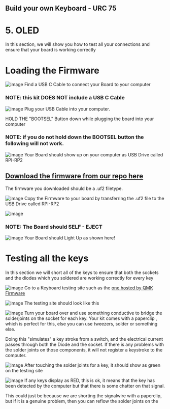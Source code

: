 ## Build your own Keyboard - URC 75

# 5. OLED

In this section, we will show you how to test all your connections and ensure that your board is working correctly

# Loading the Firmware 

![image](/Build_Instructions/5_Testing_Solder_Joints_img/Flash%20the%20Firmware%20to%20Test%20the%20LEDS/1.JPG)
  Find a USB C Cable to connect your Board to your computer <br/>

### NOTE: this kit DOES NOT include a USB C Cable 

![image](/Build_Instructions/5_Testing_Solder_Joints_img/Flash%20the%20Firmware%20to%20Test%20the%20LEDS/3.JPG)
  Plug your USB Cable into your computer. 
  
  HOLD THE "BOOTSEL" Button down while plugging the board into your computer <br/>

### NOTE: if you do not hold down the BOOTSEL button the following will not work.

![image](/Build_Instructions/5_Testing_Solder_Joints_img/Flash%20the%20Firmware%20to%20Test%20the%20LEDS/4.JPG)
  Your Board should show up on your computer as USB Drive called RPI-RP2 <br/>

## [Download the firmware from our repo here](/Firmware/urc75/urc75_FIRMWARE.uf2)

The firmware you downloaded should be a .uf2 filetype. 

![image](/Build_Instructions/5_Testing_Solder_Joints_img/Flash%20the%20Firmware%20to%20Test%20the%20LEDS/5.JPG)
  Copy the Firmware to your board by transferring the .uf2 file to the USB Drive called RPI-RP2 <br/>



![image](/Build_Instructions/5_Testing_Solder_Joints_img/Flash%20the%20Firmware%20to%20Test%20the%20LEDS/7.JPG)
  ### NOTE: The Board should SELF - EJECT <br/>

![image](/Build_Instructions/5_Testing_Solder_Joints_img/Flash%20the%20Firmware%20to%20Test%20the%20LEDS/8.JPG)
 Your Board should Light Up as shown here!  <br/>

# Testing all the keys
In this section we will short all of the keys to ensure that both the sockets and the diodes which you soldered are working correctly for every key

![image](/Build_Instructions/5_Testing_Solder_Joints_img/Flash%20the%20Firmware%20to%20Test%20the%20LEDS/9.JPG)
Go to a Keyboard testing site such as the [one hosted by QMK Firmware](https://config.qmk.fm/#/test)  <br/>

![image](/Build_Instructions/5_Testing_Solder_Joints_img/Flash%20the%20Firmware%20to%20Test%20the%20LEDS/10.JPG)
 The testing site should look like this   <br/>

![image](/Build_Instructions/5_Testing_Solder_Joints_img/Flash%20the%20Firmware%20to%20Test%20the%20LEDS/11.JPG)
 Turn your board over and use something conductive to bridge the solderjoints on the socket for each key. Your kit comes with a paperclip , which is perfect for this, else you can use tweezers, solder or something else.   
 
 Doing this "simulates" a key stroke from a switch, and the electrical current passes through both the Diode and the socket. If there is any problems with the solder joints on those components, it will not register a keystroke to the computer.
   <br/>

![image](/Build_Instructions/5_Testing_Solder_Joints_img/Flash%20the%20Firmware%20to%20Test%20the%20LEDS/12.JPG)
After touching the solder joints for a key, it should show as green on the testing site   <br/>

![image](/Build_Instructions/5_Testing_Solder_Joints_img/Flash%20the%20Firmware%20to%20Test%20the%20LEDS/13.JPG)
If any keys display as RED, this is ok, it means that the key has been detected by the computer but that there is some chatter on that signal. 

This could just be because we are shorting the signalwire with a paperclip, but if it is a genuine problem, then you can reflow the solder joints on the  <br/>